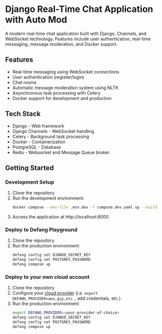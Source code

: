 # Django Real-Time Chat Application with Auto Mod

A modern real-time chat application built with Django, Channels, and WebSocket technology. Features include user authentication, real-time messaging, message moderation, and Docker support.

## Features

- Real-time messaging using WebSocket connections
- User authentication (register/login)
- Chat rooms
- Automatic message moderation system using NLTK
- Asynchronous task processing with Celery
- Docker support for development and production

## Tech Stack

- Django - Web framework
- Django Channels - WebSocket handling
- Celery - Background task processing
- Docker - Containerization
- PostgreSQL - Database
- Redis - Websocket and Message Queue broker

## Getting Started

### Development Setup

1. Clone the repository
2. Run the development environment:
   ```bash
   docker compose --env-file .env.dev -f compose.dev.yaml up --build
   ```
3. Access the application at http://localhost:8000

### Deploy to Defang Playground

1. Clone the repository
2. Run the production environment:
   ```bash
   defang config set DJANGO_SECRET_KEY
   defang config set POSTGRES_PASSWORD
   defang compose up
   ```

### Deploy to your own cloud account

1. Clone the repository
2. Configure your [cloud provider](https://docs.defang.io/docs/concepts/defang-byoc) (i.e. `export DEFANG_PROVIDER=aws,gcp,etc.`, add credentials, etc.)
3. Run the production environment:
   ```bash
   export DEFANG_PROVIDER=<your-provider-of-choice>
   defang config set DJANGO_SECRET_KEY
   defang config set POSTGRES_PASSWORD
   defang compose up
   ```


